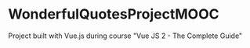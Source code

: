 # WonderfulQuotesProjectMOOC

Project built with Vue.js during course "Vue JS 2 - The Complete Guide"
